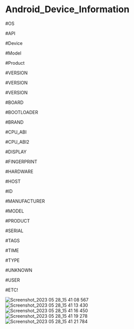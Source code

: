 # Android_Device_Information
#OS

#API

#Device

#Model

#Product

#VERSION


#VERSION


#VERSION

#BOARD

#BOOTLOADER

#BRAND

#CPU_ABI

#CPU_ABI2

#DISPLAY

#FINGERPRINT

#HARDWARE

#HOST

#ID

#MANUFACTURER

#MODEL

#PRODUCT

#SERIAL

#TAGS

#TIME

#TYPE

#UNKNOWN

#USER

#ETC!

![Screenshot_2023 05 28_15 41 08 567](https://github.com/Asadullah-nadeem/Android_Device_Information/assets/88024587/43bc91d6-66c1-42f9-b4e0-73a1f5e99507)
![Screenshot_2023 05 28_15 41 13 430](https://github.com/Asadullah-nadeem/Android_Device_Information/assets/88024587/94a09f6e-9c81-46ec-8ada-f9819470ae59)
![Screenshot_2023 05 28_15 41 16 450](https://github.com/Asadullah-nadeem/Android_Device_Information/assets/88024587/11c2ced3-25a6-4777-86e4-5be41a32c805)
![Screenshot_2023 05 28_15 41 19 278](https://github.com/Asadullah-nadeem/Android_Device_Information/assets/88024587/96bc7df4-fbf4-45bb-9155-9a875ff6a8e8)
![Screenshot_2023 05 28_15 41 21 784](https://github.com/Asadullah-nadeem/Android_Device_Information/assets/88024587/4d9c7dad-8306-40dd-b5c9-2724536f8f2c)
